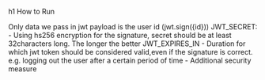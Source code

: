 h1 How to Run

Only data we pass in jwt payload is the user id (jwt.sign({id}))
JWT_SECRET: - Using hs256 encryption for the signature, secret should be at least 32characters long. The longer the better
JWT_EXPIRES_IN - Duration for which jwt token should be considered valid,even if the signature is correct. e.g. logging out the user after a certain period of time - Additional security measure
